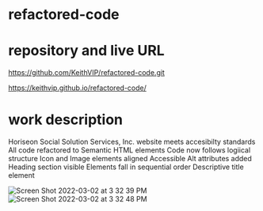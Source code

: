 # refactored-code

# repository and live URL

https://github.com/KeithVIP/refactored-code.git

https://keithvip.github.io/refactored-code/

# work description

Horiseon Social Solution Services, Inc. website meets accesibilty standards
All code refactored to Semantic HTML elements
Code now follows logiical structure
Icon and Image elements aligned
Accessible Alt attributes added
Heading section visible
Elements fall in sequential order
Descriptive title element

![Screen Shot 2022-03-02 at 3 32 39 PM](https://user-images.githubusercontent.com/97990096/156454527-4cbe07b5-23ee-4850-aa66-16c2c7861740.png)
![Screen Shot 2022-03-02 at 3 32 48 PM](https://user-images.githubusercontent.com/97990096/156454548-b6945116-63b1-48b3-a17b-f2e171110c29.png)
